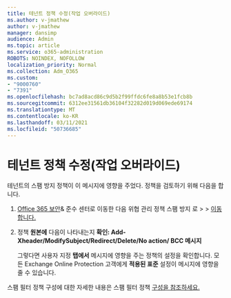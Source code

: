 ```yaml
---
title: 테넌트 정책 수정(작업 오버라이드)
ms.author: v-jmathew
author: v-jmathew
manager: dansimp
audience: Admin
ms.topic: article
ms.service: o365-administration
ROBOTS: NOINDEX, NOFOLLOW
localization_priority: Normal
ms.collection: Adm_O365
ms.custom:
- "9000760"
- "7391"
ms.openlocfilehash: bc7ad8acd86c9d5b2f99ffdc6fe8a8b53e1fcb8b
ms.sourcegitcommit: 6312ee31561db36104f32282d019d069ede69174
ms.translationtype: MT
ms.contentlocale: ko-KR
ms.lasthandoff: 03/11/2021
ms.locfileid: "50736685"
---
```

# <a name="fix-tenant-policy-action-override"></a>테넌트 정책 수정(작업 오버라이드)

테넌트의 스팸 방지 정책이 이 메시지에 영향을 주었다. 정책을 검토하기 위해 다음을 합니다.

1. [Office 365 보안](https://go.microsoft.com/fwlink/p/?linkid=2077143)& 준수 센터로 이동한 다음 위협 관리 정책 스팸 방지 로  >    >  [이동 합니다.](https://go.microsoft.com/fwlink/?linkid=2101518)
2. 정책 **원본에** 다음이 나타내는지  **확인: Add-Xheader/ModifySubject/Redirect/Delete/No action/ BCC 메시지**

    그렇다면 사용자 지정 **탭에서** 메시지에 영향을 주는 정책의 설정을 확인합니다. 모든 Exchange Online Protection 고객에게 **적용된 표준** 설정이 메시지에 영향을 줄 수 있습니다.

스팸 필터 정책 구성에 대한 자세한 내용은 스팸 필터 정책 [구성을 참조하세요.](https://go.microsoft.com/fwlink/?linkid=2101431)
